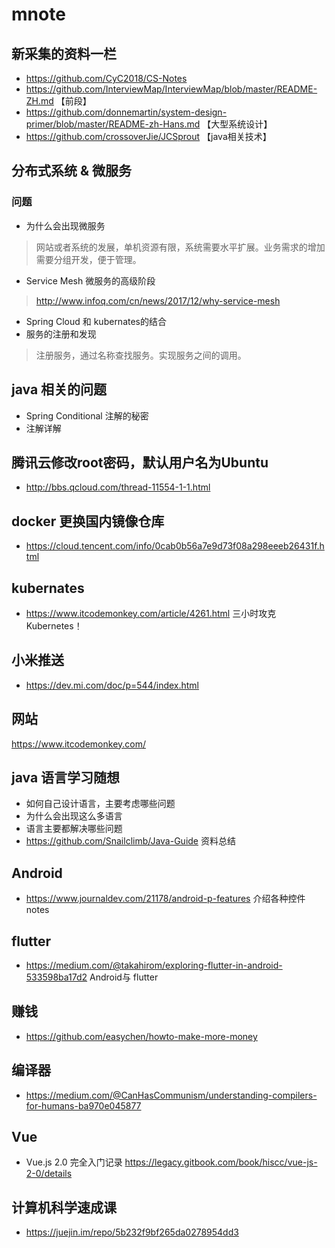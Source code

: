 # mnote

## 新采集的资料一栏
- https://github.com/CyC2018/CS-Notes
- https://github.com/InterviewMap/InterviewMap/blob/master/README-ZH.md 【前段】
- https://github.com/donnemartin/system-design-primer/blob/master/README-zh-Hans.md 【大型系统设计】
- https://github.com/crossoverJie/JCSprout 【java相关技术】
## 分布式系统 & 微服务
### 问题
- 为什么会出现微服务
> 网站或者系统的发展，单机资源有限，系统需要水平扩展。业务需求的增加需要分组开发，便于管理。
- Service Mesh 微服务的高级阶段
> http://www.infoq.com/cn/news/2017/12/why-service-mesh
- Spring Cloud 和 kubernates的结合
- 服务的注册和发现
> 注册服务，通过名称查找服务。实现服务之间的调用。

## java 相关的问题
- Spring Conditional 注解的秘密
- 注解详解
## 腾讯云修改root密码，默认用户名为Ubuntu
- http://bbs.qcloud.com/thread-11554-1-1.html
## docker 更换国内镜像仓库
- https://cloud.tencent.com/info/0cab0b56a7e9d73f08a298eeeb26431f.html

## kubernates
- https://www.itcodemonkey.com/article/4261.html 三小时攻克 Kubernetes！
## 小米推送
- https://dev.mi.com/doc/p=544/index.html
## 网站
https://www.itcodemonkey.com/
## java 语言学习随想
- 如何自己设计语言，主要考虑哪些问题
- 为什么会出现这么多语言
- 语言主要都解决哪些问题
- https://github.com/Snailclimb/Java-Guide 资料总结
## Android
 - https://www.journaldev.com/21178/android-p-features 介绍各种控件
notes
## flutter 
- https://medium.com/@takahirom/exploring-flutter-in-android-533598ba17d2  Android与 flutter
## 赚钱
- https://github.com/easychen/howto-make-more-money

## 编译器
- https://medium.com/@CanHasCommunism/understanding-compilers-for-humans-ba970e045877

## Vue
- Vue.js 2.0 完全入门记录 https://legacy.gitbook.com/book/hiscc/vue-js-2-0/details

## 计算机科学速成课
- https://juejin.im/repo/5b232f9bf265da0278954dd3
